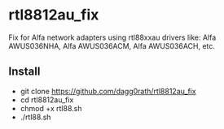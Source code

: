 # rtl8812au_fix
Fix for Alfa network adapters using rtl88xxau drivers like: Alfa AWUS036NHA, Alfa AWUS036ACM, Alfa AWUS036ACH, etc.

## Install
* git clone https://github.com/dagg0rath/rtl8812au_fix
* cd rtl8812au_fix
* chmod +x rtl88.sh
* ./rtl88.sh
